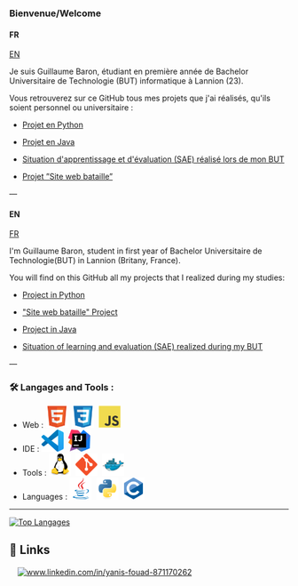 ### Bienvenue/Welcome

#### FR

[EN](#en)

Je suis Guillaume Baron, étudiant en première année de Bachelor Universitaire de Technologie (BUT) informatique à
Lannion (23).

Vous retrouverez sur ce GitHub tous mes projets que j'ai réalisés, qu'ils soient personnel ou universitaire :

* [Projet en Python](https://github.com/MrIdez/projet-python)

* [Projet en Java](https://github.com/MrIdez/Projet_Java)

* [Situation d'apprentissage et d'évaluation (SAE) réalisé lors de mon BUT](https://github.com/MrIdez/SAE)

* [Projet ”Site web bataille”](https://github.com/MrIdez/Bataille_React)

—

#### EN

[FR](#FR)

I'm Guillaume Baron, student in first year of Bachelor Universitaire de Technologie(BUT) in Lannion (Britany, France).

You will find on this GitHub all my projects that I realized during my studies:

* [Project in Python](https://github.com/MrIdez/projet-python)

* ["Site web bataille" Project](https://github.com/MrIdez/Bataille_React)

* [Project in Java](https://github.com/MrIdez/Projet_Java)

* [Situation of learning and evaluation (SAE) realized during my BUT](https://github.com/MrIdez/SAE)

—

### :hammer_and_wrench: Langages and Tools :

<div>

   <ul>
       <li>
            Web : 
            <img src="https://github.com/devicons/devicon/blob/master/icons/html5/html5-original.svg" title="HTML" alt="HTML5" width="40" height="40"/>&nbsp;
            <img src="https://github.com/devicons/devicon/blob/master/icons/css3/css3-original.svg" title="CSS" alt="CSS3" width="40" height="40"/>&nbsp;   
            <img src="https://github.com/devicons/devicon/blob/master/icons/javascript/javascript-original.svg" title="JavaScript" alt="JavaScript" width="40" height="40"/>&nbsp;
        </li>
        <li>
            IDE :
            <img src="https://github.com/devicons/devicon/blob/master/icons/vscode/vscode-original.svg" title="Visual Studio Code" alt="Visual Studio Code" width="40" height="40"/>&nbsp;
            <img src="https://github.com/devicons/devicon/blob/master/icons/intellij/intellij-original.svg" title="IntelliJ IDEA" alt="IntelliJ IDEA" width="40" height="40"/>
        </li>
        <li>
            Tools :
            <img src="https://github.com/devicons/devicon/blob/master/icons/linux/linux-original.svg" title="Linux" alt="Linux" width="40" height="40"/>&nbsp;
            <img src="https://github.com/devicons/devicon/blob/master/icons/git/git-original.svg" title="Git" alt="Git" width="40" height="40"/>&nbsp;
            <img src="https://github.com/devicons/devicon/blob/master/icons/docker/docker-original.svg" title="Docker" alt="Docker" width="40" height="40"/>&nbsp;
        </li>
        <li>
            Languages :
            <img src="https://github.com/devicons/devicon/blob/master/icons/java/java-original.svg" title="Java" alt="Java" width="40" height="40"/>&nbsp;
            <img src="https://github.com/devicons/devicon/blob/master/icons/python/python-original.svg" title="Python" alt="Python" width="40" height="40"/>&nbsp;
            <img src="https://github.com/devicons/devicon/blob/master/icons/c/c-original.svg" title="C" alt="C" width="40" height="40"/>&nbsp;
        </li>
   </ul>
  


</div>

---


[![Top Langages](https://github-readme-stats.vercel.app/api/top-langs/?username=MrIdez)](https://github.com/anuraghazra/github-readme-stats)

## 🔗 Links

<a href="https://www.linkedin.com/in/guillaume-baron-695223269/" target="blank" style="margin-left:15px"><img align="center" src="https://raw.githubusercontent.com/rahuldkjain/github-profile-readme-generator/master/src/images/icons/Social/linked-in-alt.svg" alt="www.linkedin.com/in/yanis-fouad-871170262" height="30" width="30" /></a>
